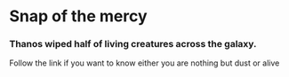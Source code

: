 # Snap of the mercy
### Thanos wiped half of living creatures across the galaxy. 

Follow the link if you want to know either you are nothing but dust or alive


